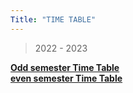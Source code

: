 ```yaml
---
Title: "TIME TABLE"
---
```

> 2022 - 2023


<b>  <a href="https://docs.google.com/spreadsheets/d/1kTqqoxBxYpMrH02OsmDlA8hkfFGLbn5A/edit?usp=sharing&ouid=118020242665899652419&rtpof=true&sd=true">Odd semester Time Table</a>  <br>
  <b>  <a href="https://rnsit.ac.in">even semester Time Table</a>  <br>
   

